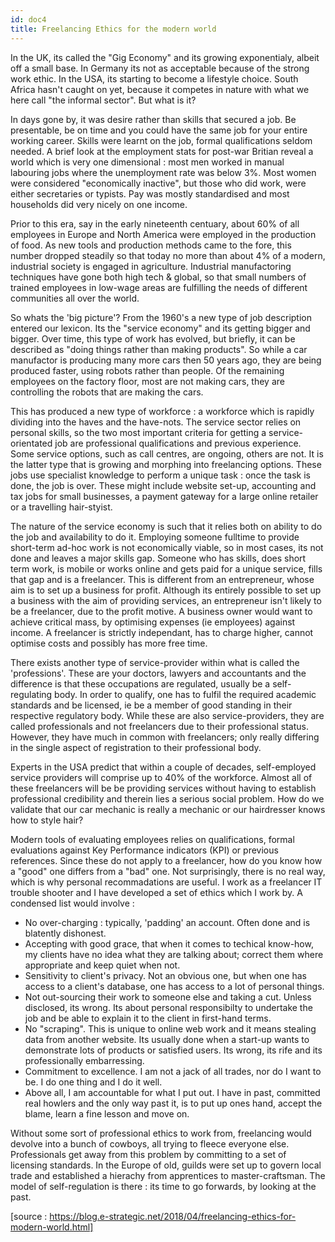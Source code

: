 ```yaml
---
id: doc4
title: Freelancing Ethics for the modern world
---
```


In the UK, its called the "Gig Economy" and its growing exponentialy, albeit off a small base.  In Germany its not as acceptable because of the strong work ethic.  In the USA, its starting to become a lifestyle choice.  South Africa hasn't caught on yet, because it competes in nature with what we here call "the informal sector".  But what is it?

In days gone by, it was desire rather than skills that secured a job.  Be presentable, be on time and you could have the same job for your entire working career.  Skills were learnt on the job, formal qualifications seldom needed. A brief look at the employment stats for post-war Britian reveal a world which is very one dimensional :  most men worked in manual labouring jobs where the unemployment rate was below 3%. Most women were considered "economically inactive", but those who did work, were either secretaries or typists. Pay was mostly standardised and most households did very nicely on one income.

Prior to this era, say in the early nineteenth centuary, about 60% of all employees in Europe and North America were employed in the production of food. As new tools and production methods came to the fore, this number dropped steadily so that today no more than about 4% of a modern, industrial society is engaged in agriculture. Industrial manufactoring techniques have gone both high tech & global, so that small numbers of trained employees in low-wage areas are fulfilling the needs of different communities all over the world.

So whats the 'big picture'?  From the 1960's a new type of job description entered our lexicon.  Its the "service economy" and its getting bigger and bigger. Over time, this type of work has evolved, but briefly, it can be described as "doing things rather than making products". So while a car manufactor is producing many more cars then 50 years ago, they are being produced faster, using robots rather than people.  Of the remaining employees on the factory floor, most are not making cars, they are controlling the robots that are making the cars.  

This has produced a new type of workforce : a workforce which is rapidly dividing into the haves and the have-nots.  The service sector relies on personal skills, so the two most important criteria for getting a service-orientated job are professional qualifications and previous experience. Some service options, such as call centres, are ongoing, others are not.  It is the latter type that is growing and morphing into freelancing options. These jobs use specialist knowledge to perform a unique task : once the task is done, the job is over.  These might include website set-up, accounting and tax jobs for small businesses,  a payment gateway for a large online retailer or a travelling hair-styist. 

The nature of the service economy is such that it relies both on ability to do the job and availability to do it. Employing someone fulltime to provide short-term ad-hoc work is not economically viable, so in most cases, its not done and leaves a major skills gap. Someone who has skills, does short term work, is mobile or works online and gets paid for a unique service, fills that gap and is a freelancer.  This is different from an entrepreneur, whose aim is to set up a business for profit. Although its entirely possible to set up a business with the aim of providing services, an entrepreneur isn't likely to be a freelancer, due to the profit motive. A business owner would want to achieve critical mass, by optimising expenses (ie employees) against income. A freelancer is strictly independant, has to charge higher, cannot optimise costs and possibly has more free time.

There exists another type of service-provider within what is called the 'professions'. These are your doctors, lawyers and accountants and the difference is that these occupations are regulated, usually be a self-regulating body.  In order to qualify, one has to fulfil the required academic standards and be licensed, ie be a member of good standing in their respective regulatory body. While these are also service-providers, they are called professionals and not freelancers due to their professional status.  However, they have much in common with freelancers; only really differing in the single aspect of registration to their professional body.

Experts in the USA predict that within a couple of decades, self-employed service providers will comprise up to 40% of the workforce.  Almost all of these freelancers will be be providing services without having to establish professional credibility and therein lies a serious social problem.  How do we validate that our car mechanic is really a mechanic or our hairdresser knows how to style hair?

Modern tools of evaluating employees relies on qualifications, formal evaluations against Key Performance indicators (KPI) or previous references.  Since these do not apply to a freelancer, how do you know how a "good" one differs from a "bad" one.    Not surprisingly, there is no real way, which is why personal recommadations are useful. I work as a freelancer IT trouble shooter and I have developed a set of ethics which I work by. A condensed list would involve :

* No over-charging : typically, 'padding' an account. Often done and is blatently dishonest.
* Accepting with good grace, that when it comes to techical know-how, my clients have no idea what they are talking about; correct them where appropriate and keep quiet when not.
* Sensitivity to client's privacy. Not an obvious one, but when one has access to a client's database, one has access to a lot of personal things. 
* Not out-sourcing their work to someone else and taking a cut.  Unless disclosed, its wrong.  Its about personal responsibilty to undertake the job and be able to explain it to the client in first-hand terms.
* No "scraping".  This is unique to online web work and it means stealing data from another website.  Its usually done when a start-up wants to demonstrate lots of products or satisfied users.  Its wrong, its rife and its professionally embarressing.
* Commitment to excellence.  I am not a jack of all trades, nor do I want to be.  I do one thing and I do it well.
* Above all, I am accountable for what I put out.  I have in past, committed real howlers and the only way past it, is to put up ones hand, accept the blame, learn a fine lesson and move on. 

Without some sort of professional ethics to work from, freelancing would devolve into a bunch of cowboys, all trying to fleece everyone else.  Professionals get away from this problem by committing to a set of licensing standards.  In the Europe of old, guilds were set up to govern local trade and established a hierachy from apprentices to master-craftsman. The model of self-regulation is there : its time to go forwards, by looking at the past.

[source : https://blog.e-strategic.net/2018/04/freelancing-ethics-for-modern-world.html]
